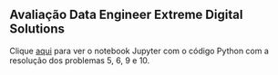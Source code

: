 ## Avaliação Data Engineer Extreme Digital Solutions

Clique [aqui](./src/notebook.ipynb) para ver o notebook Jupyter com o código Python com a resolução dos problemas 5, 6, 9 e 10.


